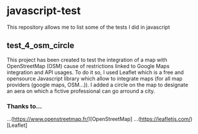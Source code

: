 # javascript-test
This repository allows me to list some of the tests I did in javascript 

## test_4_osm_circle
This project has been created to test the integration of a map with OpenStreetMap (OSM) cause of restrictions linked to Google Maps integration and API usages. To do it so, I used Leaflet which is a free and opensource Javascript library which allow to integrate maps (for all map providers (google maps, OSM...)). I added a circle on the map to designate an aera on which a fictive professional can go arround a city.

### Thanks to...
...(https://www.openstreetmap.fr/)[OpenStreetMap]
...(https://leafletjs.com/)[Leaflet]